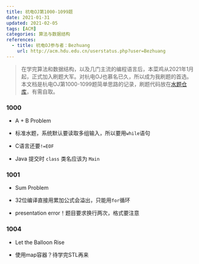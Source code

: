 ```yaml
---
title: 杭电OJ第1000-1099题
date: 2021-01-31
updated: 2021-02-05
tags: [ACM]
categories: 算法与数据结构
references:
  - title: 杭电OJ参与者：Bezhuang
    url: http://acm.hdu.edu.cn/userstatus.php?user=Bezhuang
---
```


>在学完算法和数据结构，以及几门主流的编程语言后，本菜鸡从2021年1月起，正式加入刷题大军。对杭电OJ也慕名已久，所以成为我刷题的首选。本文档是杭电OJ第1000-1099题简单思路的记录，刷题代码放在[水题仓库](https://github.com/Bezhuang/HDOJ/tree/main/%E5%9F%BA%E7%A1%80%E9%A2%98)，有需自取。

<!--more-->

### 1000

- A + B Problem

- 标准水题，系统默认要读取多组输入，所以要用`while`语句
- C语言还要`!=EOF`
- Java 提交时 `class` 类名应该为 `Main`

### 1001

- Sum Problem

- 32位编译直接用累加公式会溢出，只能用`for`循环
- presentation error！题目要求换行两次，格式要注意

### 1004

- Let the Balloon Rise

- 使用map容器？待学完STL再来


